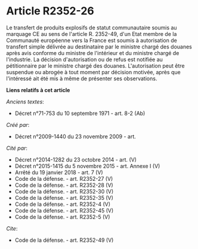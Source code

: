 # Article R2352-26

Le transfert de produits explosifs de statut communautaire soumis au marquage  CE  au sens de l'article R. 2352-49, d'un Etat
membre de la Communauté européenne vers la France est soumis à autorisation de transfert simple délivrée au destinataire par
le ministre chargé des douanes après avis conforme du ministre de l'intérieur et du ministre chargé de l'industrie. La
décision d'autorisation ou de refus est notifiée au pétitionnaire par le ministre chargé des douanes. L'autorisation peut
être suspendue ou abrogée à tout moment par décision motivée, après que l'intéressé ait été mis à même de présenter ses
observations.

**Liens relatifs à cet article**

_Anciens textes_:

  - Décret n°71-753 du 10 septembre 1971 - art. 8-2 (Ab)

_Créé par_:

  - Décret n°2009-1440 du 23 novembre 2009 - art.

_Cité par_:

  - Décret n°2014-1282 du 23 octobre 2014 - art. (V)
  - Décret n°2015-1415 du 5 novembre 2015 - art. Annexe I (V)
  - Arrêté du 19 janvier 2018 - art. 7 (V)
  - Code de la défense. - art. R2352-27 (V)
  - Code de la défense. - art. R2352-28 (V)
  - Code de la défense. - art. R2352-30 (V)
  - Code de la défense. - art. R2352-35 (V)
  - Code de la défense. - art. R2352-4 (V)
  - Code de la défense. - art. R2352-45 (V)
  - Code de la défense. - art. R2352-5 (V)

_Cite_:

  - Code de la défense. - art. R2352-49 (V)
